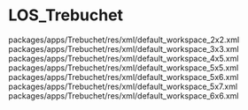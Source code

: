 # LOS_Trebuchet
packages/apps/Trebuchet/res/xml/default_workspace_2x2.xml
packages/apps/Trebuchet/res/xml/default_workspace_3x3.xml
packages/apps/Trebuchet/res/xml/default_workspace_4x5.xml
packages/apps/Trebuchet/res/xml/default_workspace_5x5.xml
packages/apps/Trebuchet/res/xml/default_workspace_5x6.xml
packages/apps/Trebuchet/res/xml/default_workspace_5x7.xml
packages/apps/Trebuchet/res/xml/default_workspace_6x6.xml
